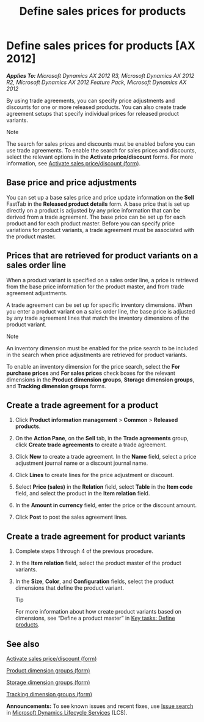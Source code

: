 ﻿---
title: Define sales prices for products
TOCTitle: Define sales prices for products
ms:assetid: 2d85dac8-5091-44c2-8b3f-a869390fb76d
ms:mtpsurl: https://technet.microsoft.com/en-us/library/Hh802994(v=AX.60)
ms:contentKeyID: 44080966
ms.date: 04/18/2014
mtps_version: v=AX.60
f1_keywords:
- purchase prices per product variant
- sales prices per product variant
- set up prices for items
---

# Define sales prices for products [AX 2012]


_**Applies To:** Microsoft Dynamics AX 2012 R3, Microsoft Dynamics AX 2012 R2, Microsoft Dynamics AX 2012 Feature Pack, Microsoft Dynamics AX 2012_

By using trade agreements, you can specify price adjustments and discounts for one or more released products. You can also create trade agreement setups that specify individual prices for released product variants.


> [!NOTE]
> <P>The search for sales prices and discounts must be enabled before you can use trade agreements. To enable the search for sales prices and discounts, select the relevant options in the <STRONG>Activate price/discount</STRONG> forms. For more information, see <A href="https://technet.microsoft.com/en-us/library/aa575310(v=ax.60)">Activate sales price/discount (form)</A>.</P>



## Base price and price adjustments

You can set up a base sales price and price update information on the **Sell** FastTab in the **Released product details** form. A base price that is set up directly on a product is adjusted by any price information that can be derived from a trade agreement. The base price can be set up for each product and for each product master. Before you can specify price variations for product variants, a trade agreement must be associated with the product master.

## Prices that are retrieved for product variants on a sales order line

When a product variant is specified on a sales order line, a price is retrieved from the base price information for the product master, and from trade agreement adjustments.

A trade agreement can be set up for specific inventory dimensions. When you enter a product variant on a sales order line, the base price is adjusted by any trade agreement lines that match the inventory dimensions of the product variant.


> [!NOTE]
> <P>An inventory dimension must be enabled for the price search to be included in the search when price adjustments are retrieved for product variants.</P>
> <P>To enable an inventory dimension for the price search, select the <STRONG>For purchase prices</STRONG> and <STRONG>For sales prices</STRONG> check boxes for the relevant dimensions in the <STRONG>Product dimension groups</STRONG>, <STRONG>Storage dimension groups</STRONG>, and <STRONG>Tracking dimension groups</STRONG> forms.</P>



## Create a trade agreement for a product

1.  Click **Product information management** \> **Common** \> **Released products**.

2.  On the **Action Pane**, on the **Sell** tab, in the **Trade agreements** group, click **Create trade agreements** to create a trade agreement.

3.  Click **New** to create a trade agreement. In the **Name** field, select a price adjustment journal name or a discount journal name.

4.  Click **Lines** to create lines for the price adjustment or discount.

5.  Select **Price (sales)** in the **Relation** field, select **Table** in the **Item code** field, and select the product in the **Item relation** field.

6.  In the **Amount in currency** field, enter the price or the discount amount.

7.  Click **Post** to post the sales agreement lines.

## Create a trade agreement for product variants

1.  Complete steps 1 through 4 of the previous procedure.

2.  In the **Item relation** field, select the product master of the product variants.

3.  In the **Size**, **Color**, and **Configuration** fields, select the product dimensions that define the product variant.
    

    > [!TIP]
    > <P>For more information about how create product variants based on dimensions, see “Define a product master” in <A href="key-tasks-define-products.md">Key tasks: Define products</A>.</P>



## See also

[Activate sales price/discount (form)](https://technet.microsoft.com/en-us/library/aa575310\(v=ax.60\))

[Product dimension groups (form)](https://technet.microsoft.com/en-us/library/hh227672\(v=ax.60\))

[Storage dimension groups (form)](https://technet.microsoft.com/en-us/library/hh209317\(v=ax.60\))

[Tracking dimension groups (form)](https://technet.microsoft.com/en-us/library/hh209465\(v=ax.60\))

  
**Announcements:** To see known issues and recent fixes, use [Issue search](http://go.microsoft.com/fwlink/?linkid=389258) in [Microsoft Dynamics Lifecycle Services](http://go.microsoft.com/fwlink/?linkid=306505) (LCS).

